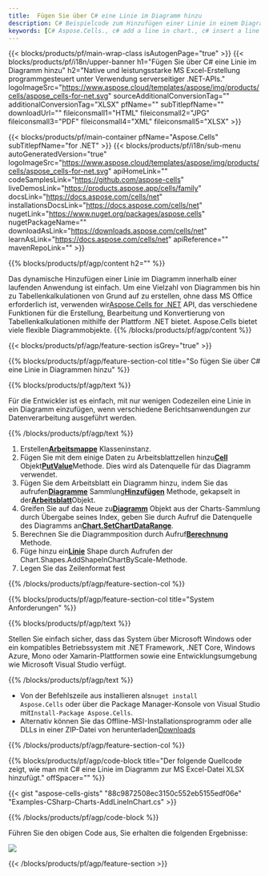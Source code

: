 ```yaml
---
title:  Fügen Sie über C# eine Linie im Diagramm hinzu
description: C# Beispielcode zum Hinzufügen einer Linie in einem Diagramm zu Excel mithilfe der Bibliothek .NET. Verwenden Sie diesen Code zum Hinzufügen einer Linie in einem Diagramm zu MS Excel in VB.NET, Asp.NET oder einer anderen .NET-basierten Anwendung.
keywords: [C# Aspose.Cells., c# add a line in chart., c# insert a line in chart., c# create a line in chart]
---
```

{{< blocks/products/pf/main-wrap-class isAutogenPage="true" >}}
{{< blocks/products/pf/i18n/upper-banner h1="Fügen Sie über C# eine Linie im Diagramm hinzu" h2="Native und leistungsstarke MS Excel-Erstellung programmgesteuert unter Verwendung serverseitiger .NET-APIs." logoImageSrc="https://www.aspose.cloud/templates/aspose/img/products/cells/aspose_cells-for-net.svg" sourceAdditionalConversionTag="" additionalConversionTag="XLSX" pfName="" subTitlepfName="" downloadUrl="" fileiconsmall1="HTML" fileiconsmall2="JPG" fileiconsmall3="PDF" fileiconsmall4="XML" fileiconsmall5="XLSX" >}}

{{< blocks/products/pf/main-container pfName="Aspose.Cells" subTitlepfName="for .NET" >}}
{{< blocks/products/pf/i18n/sub-menu autoGeneratedVersion="true" logoImageSrc="https://www.aspose.cloud/templates/aspose/img/products/cells/aspose_cells-for-net.svg" apiHomeLink="" codeSamplesLink="https://github.com/aspose-cells" liveDemosLink="https://products.aspose.app/cells/family" docsLink="https://docs.aspose.com/cells/net" installationsDocsLink="https://docs.aspose.com/cells/net" nugetLink="https://www.nuget.org/packages/aspose.cells" nugetPackageName="" downloadAsLink="https://downloads.aspose.com/cells/net" learnAsLink="https://docs.aspose.com/cells/net" apiReference="" mavenRepoLink="" >}}

{{% blocks/products/pf/agp/content h2="" %}}

Das dynamische Hinzufügen einer Linie im Diagramm innerhalb einer laufenden Anwendung ist einfach. Um eine Vielzahl von Diagrammen bis hin zu Tabellenkalkulationen von Grund auf zu erstellen, ohne dass MS Office erforderlich ist, verwenden wir[Aspose.Cells for .NET](https://products.aspose.com/cells/net) API, das verschiedene Funktionen für die Erstellung, Bearbeitung und Konvertierung von Tabellenkalkulationen mithilfe der Plattform .NET bietet. Aspose.Cells bietet viele flexible Diagrammobjekte.
{{% /blocks/products/pf/agp/content %}}

{{< blocks/products/pf/agp/feature-section isGrey="true" >}}

{{% blocks/products/pf/agp/feature-section-col title="So fügen Sie über C# eine Linie in Diagrammen hinzu" %}}

{{% blocks/products/pf/agp/text %}}

 Für die Entwickler ist es einfach, mit nur wenigen Codezeilen eine Linie in ein Diagramm einzufügen, wenn verschiedene Berichtsanwendungen zur Datenverarbeitung ausgeführt werden.

{{% /blocks/products/pf/agp/text %}}

1.  Erstellen[**Arbeitsmappe**](https://reference.aspose.com/cells/net/aspose.cells/workbook) Klasseninstanz.
1.  Fügen Sie mit dem einige Daten zu Arbeitsblattzellen hinzu[**Cell**](https://reference.aspose.com/cells/net/aspose.cells/cell) Objekt[**PutValue**](https://reference.aspose.com/cells/net/aspose.cells/cell/methods/putvalue/index)Methode.
 Dies wird als Datenquelle für das Diagramm verwendet.
1.  Fügen Sie dem Arbeitsblatt ein Diagramm hinzu, indem Sie das aufrufen[**Diagramme**](https://reference.aspose.com/cells/net/aspose.cells.charts/chartcollection) Sammlung[**Hinzufügen**](https://reference.aspose.com/cells/net/aspose.cells.charts/chartcollection/methods/add) Methode, gekapselt in der[**Arbeitsblatt**](https://reference.aspose.com/cells/net/aspose.cells/worksheet)Objekt.
1.  Greifen Sie auf das Neue zu[**Diagramm**](https://reference.aspose.com/cells/net/aspose.cells.charts/chart) Objekt aus der Charts-Sammlung durch Übergabe seines Index, geben Sie durch Aufruf die Datenquelle des Diagramms an[**Chart.SetChartDataRange**](https://https://reference.aspose.com/cells/net/aspose.cells.charts/chart/methods/setchartdatarange).
1.  Berechnen Sie die Diagrammposition durch Aufruf[**Berechnung**](https://https://reference.aspose.com/cells/net/aspose.cells.charts/chart/methods/Calculate) Methode.
1.  Füge hinzu ein[**Linie**](https://reference.aspose.com/cells/net/aspose.cells.drawing/shape/properties/msodrawingtype) Shape durch Aufrufen der Chart.Shapes.AddShapeInChartByScale-Methode.
1. Legen Sie das Zeilenformat fest

{{% /blocks/products/pf/agp/feature-section-col %}}

{{% blocks/products/pf/agp/feature-section-col title="System Anforderungen" %}}

{{% blocks/products/pf/agp/text %}}

Stellen Sie einfach sicher, dass das System über Microsoft Windows oder ein kompatibles Betriebssystem mit .NET Framework, .NET Core, Windows Azure, Mono oder Xamarin-Plattformen sowie eine Entwicklungsumgebung wie Microsoft Visual Studio verfügt.

{{% /blocks/products/pf/agp/text %}}

-  Von der Befehlszeile aus installieren als<code>nuget install Aspose.Cells</code> oder über die Package Manager-Konsole von Visual Studio mit<code>Install-Package Aspose.Cells</code>.
-  Alternativ können Sie das Offline-MSI-Installationsprogramm oder alle DLLs in einer ZIP-Datei von herunterladen<a href="https://downloads.aspose.com/cells/net">Downloads</a>

{{% /blocks/products/pf/agp/feature-section-col %}}

{{% blocks/products/pf/agp/code-block title="Der folgende Quellcode zeigt, wie man mit C# eine Linie im Diagramm zur MS Excel-Datei XLSX hinzufügt." offSpacer="" %}}

{{< gist "aspose-cells-gists" "88c9872508ec3150c552eb5155edf06e" "Examples-CSharp-Charts-AddLineInChart.cs" >}}

{{% /blocks/products/pf/agp/code-block %}}

Führen Sie den obigen Code aus, Sie erhalten die folgenden Ergebnisse:

![](line-in-chart.png)

{{< /blocks/products/pf/agp/feature-section >}}


<!-- aboutfile Starts -->
